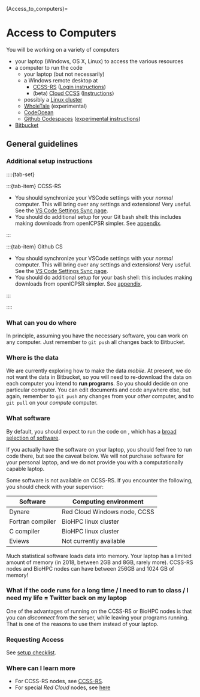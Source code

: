 (Access_to_computers)=
# Access to Computers

You will be working on a variety of computers

- your laptop (Windows, OS X, Linux) to access the various resources
- a computer to run the code
  - your laptop (but not necessarily)
  - a Windows remote desktop at 
    - [CCSS-RS](https://socialsciences.cornell.edu/research-support/compute-infrastructure) ([Login instructions](https://socialsciences.cornell.edu/research-support/login-instructions))
    - (beta) [Cloud CCSS](https://client.wvd.microsoft.com/arm/webclient/) ([Instructions](https://cornellprod-my.sharepoint.com/:f:/g/personal/cd642_cornell_edu/EvxDKmDjZyZBsrQvimUR8xABE4x6TYDenmLOY8ZFMLRjUw))
  - possibly a [Linux cluster](https://biohpc.cornell.edu/lab/lab.aspx)
  - [WholeTale](https://docs.google.com/document/d/1hyXMnEKh52V7uFG7C4sLZUdUzF4gGNIvy6990YHGUwg/edit?usp=sharing) (experimental)
  - [CodeOcean](https://codeocean.com/dashboard)
  - [Github Codespaces](https://github.com/codespaces) ([experimental instructions](https://github.com/labordynamicsinstitute/replicability-training/blob/master/draft-codespaces.md))
- [Bitbucket](https://bitbucket.org/account/signup/) 

## General guidelines

### Additional setup instructions

::::{tab-set}

:::{tab-item} CCSS-RS

- You should synchronize your VSCode settings with your *normal* computer. This will bring over any settings and extensions! Very useful. See the [VS Code Settings Sync page](https://code.visualstudio.com/docs/editor/settings-sync).
- You should do additional setup for your Git bash shell: this includes making downloads from openICPSR simpler. See [appendix](setup-bash).

:::

:::{tab-item} Github CS

- You should synchronize your VSCode settings with your *normal* computer. This will bring over any settings and extensions! Very useful. See the [VS Code Settings Sync page](https://code.visualstudio.com/docs/editor/settings-sync).
- You should do additional setup for your bash shell: this includes making downloads from openICPSR simpler. See [appendix](setup-bash).

:::

::::

### What can you do where

In principle, assuming you have the necessary software, you can work on any computer. Just remember to `git push` all changes back to Bitbucket.

### Where is the data

We are currently exploring how to make the data *mobile*. At present, we do not want the data in Bitbucket, so you will need to re-download the data on each computer you intend to **run programs**. So you should decide on one particular computer. You can edit documents and code anywhere else, but again, remember to `git push` any changes from your *other* computer, and to `git pull` on your *compute* computer.

### What software

By default, you should expect to run the code on , which has a [broad selection of software](https://socialsciences.cornell.edu/research-support/software).

If you actually have the software on your laptop, you should feel free to run code there, but see the caveat below. We will not purchase software for your personal laptop, and we do not provide you with a computationally capable laptop.

Some software is not available on CCSS-RS. If you encounter the following, you should check with your supervisor:

| Software | Computing environment |
|----------|--------------------|
| Dynare   | Red Cloud Windows node, CCSS|
| Fortran compiler | BioHPC linux cluster |
| C compiler  | BioHPC linux cluster |
| Eviews | Not currently available |

Much statistical software loads data into memory. Your laptop has a limited amount of memory (in 2018, between 2GB and 8GB, rarely more). CCSS-RS nodes and BioHPC nodes can have between 256GB and 1024 GB of memory!

### What if the code runs for a long time / I need to run to class / I need my life = Twitter back on my laptop

One of the advantages of running on the CCSS-RS or BioHPC nodes is that you can *disconnect* from the server, while leaving your programs running. That is one of the reasons to use them instead of your laptop. 

### Requesting Access

See [setup checklist](checklist).


### Where can I learn more

- For CCSS-RS nodes, see [CCSS-RS](https://socialsciences.cornell.edu/research-support/compute-infrastructure).
- For special *Red Cloud* nodes, see [here](https://github.com/labordynamicsinstitute/replicability-training/wiki/Connect-to-a-CCSS-RS-Custom-Red-Cloud-Machine)
